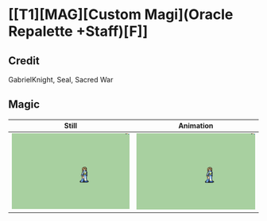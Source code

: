 # [\[T1\]\[MAG\]\[Custom Magi\]\(Oracle Repalette +Staff\)\[F\]]

## Credit

GabrielKnight, Seal, Sacred War
	
## Magic

| Still | Animation |
| :---: | :-------: |
| ![Magic still](./Magic_000.png) | ![Magic animation](./Magic.gif) |
